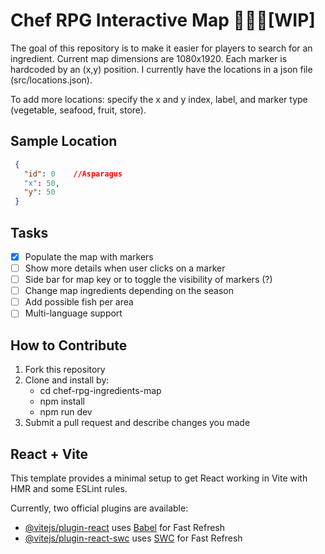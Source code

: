 # Chef RPG Interactive Map 👨‍🍳🚧[WIP]

The goal of this repository is to make it easier for players to search for an ingredient. Current map dimensions are 1080x1920. Each marker is hardcoded by an (x,y) position. I currently have the locations in a json file (src/locations.json).

To add more locations: specify the x and y index, label, and marker type (vegetable, seafood, fruit, store).
## Sample Location
```json
 {
   "id": 0    //Asparagus
   "x": 50,
   "y": 50
 }
```

## Tasks
- [x] Populate the map with markers
- [ ] Show more details when user clicks on a marker
- [ ] Side bar for map key or to toggle the visibility of markers (?)
- [ ] Change map ingredients depending on the season
- [ ] Add possible fish per area
- [ ] Multi-language support

## How to Contribute
 1. Fork this repository
 2. Clone and install by:
     * cd chef-rpg-ingredients-map
     * npm install
     * npm run dev
 3. Submit a pull request and describe changes you made

## React + Vite

This template provides a minimal setup to get React working in Vite with HMR and some ESLint rules.

Currently, two official plugins are available:

- [@vitejs/plugin-react](https://github.com/vitejs/vite-plugin-react/blob/main/packages/plugin-react/README.md) uses [Babel](https://babeljs.io/) for Fast Refresh
- [@vitejs/plugin-react-swc](https://github.com/vitejs/vite-plugin-react-swc) uses [SWC](https://swc.rs/) for Fast Refresh
